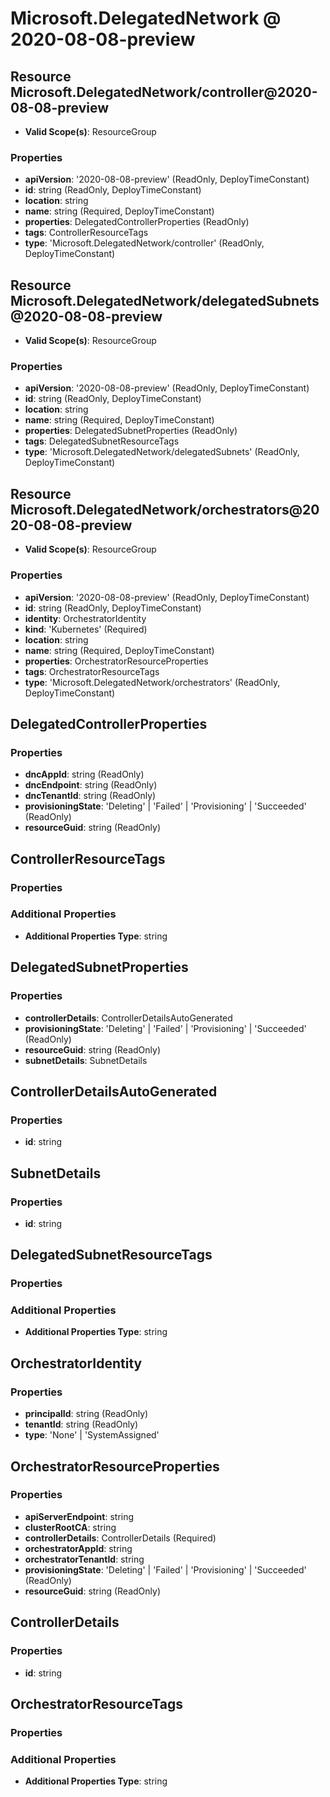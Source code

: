 # Microsoft.DelegatedNetwork @ 2020-08-08-preview

## Resource Microsoft.DelegatedNetwork/controller@2020-08-08-preview
* **Valid Scope(s)**: ResourceGroup
### Properties
* **apiVersion**: '2020-08-08-preview' (ReadOnly, DeployTimeConstant)
* **id**: string (ReadOnly, DeployTimeConstant)
* **location**: string
* **name**: string (Required, DeployTimeConstant)
* **properties**: DelegatedControllerProperties (ReadOnly)
* **tags**: ControllerResourceTags
* **type**: 'Microsoft.DelegatedNetwork/controller' (ReadOnly, DeployTimeConstant)

## Resource Microsoft.DelegatedNetwork/delegatedSubnets@2020-08-08-preview
* **Valid Scope(s)**: ResourceGroup
### Properties
* **apiVersion**: '2020-08-08-preview' (ReadOnly, DeployTimeConstant)
* **id**: string (ReadOnly, DeployTimeConstant)
* **location**: string
* **name**: string (Required, DeployTimeConstant)
* **properties**: DelegatedSubnetProperties (ReadOnly)
* **tags**: DelegatedSubnetResourceTags
* **type**: 'Microsoft.DelegatedNetwork/delegatedSubnets' (ReadOnly, DeployTimeConstant)

## Resource Microsoft.DelegatedNetwork/orchestrators@2020-08-08-preview
* **Valid Scope(s)**: ResourceGroup
### Properties
* **apiVersion**: '2020-08-08-preview' (ReadOnly, DeployTimeConstant)
* **id**: string (ReadOnly, DeployTimeConstant)
* **identity**: OrchestratorIdentity
* **kind**: 'Kubernetes' (Required)
* **location**: string
* **name**: string (Required, DeployTimeConstant)
* **properties**: OrchestratorResourceProperties
* **tags**: OrchestratorResourceTags
* **type**: 'Microsoft.DelegatedNetwork/orchestrators' (ReadOnly, DeployTimeConstant)

## DelegatedControllerProperties
### Properties
* **dncAppId**: string (ReadOnly)
* **dncEndpoint**: string (ReadOnly)
* **dncTenantId**: string (ReadOnly)
* **provisioningState**: 'Deleting' | 'Failed' | 'Provisioning' | 'Succeeded' (ReadOnly)
* **resourceGuid**: string (ReadOnly)

## ControllerResourceTags
### Properties
### Additional Properties
* **Additional Properties Type**: string

## DelegatedSubnetProperties
### Properties
* **controllerDetails**: ControllerDetailsAutoGenerated
* **provisioningState**: 'Deleting' | 'Failed' | 'Provisioning' | 'Succeeded' (ReadOnly)
* **resourceGuid**: string (ReadOnly)
* **subnetDetails**: SubnetDetails

## ControllerDetailsAutoGenerated
### Properties
* **id**: string

## SubnetDetails
### Properties
* **id**: string

## DelegatedSubnetResourceTags
### Properties
### Additional Properties
* **Additional Properties Type**: string

## OrchestratorIdentity
### Properties
* **principalId**: string (ReadOnly)
* **tenantId**: string (ReadOnly)
* **type**: 'None' | 'SystemAssigned'

## OrchestratorResourceProperties
### Properties
* **apiServerEndpoint**: string
* **clusterRootCA**: string
* **controllerDetails**: ControllerDetails (Required)
* **orchestratorAppId**: string
* **orchestratorTenantId**: string
* **provisioningState**: 'Deleting' | 'Failed' | 'Provisioning' | 'Succeeded' (ReadOnly)
* **resourceGuid**: string (ReadOnly)

## ControllerDetails
### Properties
* **id**: string

## OrchestratorResourceTags
### Properties
### Additional Properties
* **Additional Properties Type**: string

